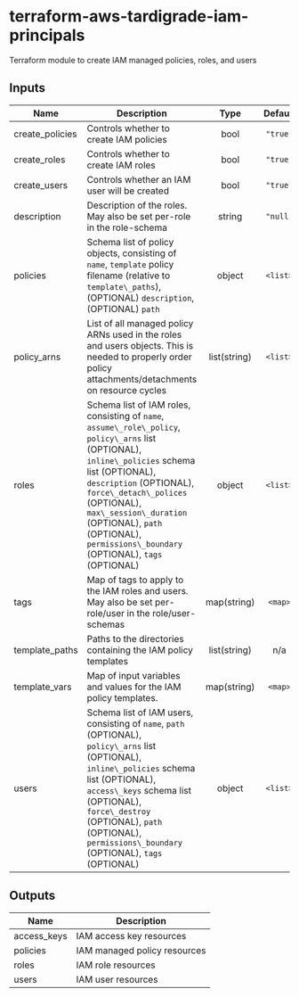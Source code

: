 # terraform-aws-tardigrade-iam-principals

Terraform module to create IAM managed policies, roles, and users

## Inputs

| Name | Description | Type | Default | Required |
|------|-------------|:----:|:-----:|:-----:|
| create\_policies | Controls whether to create IAM policies | bool | `"true"` | no |
| create\_roles | Controls whether to create IAM roles | bool | `"true"` | no |
| create\_users | Controls whether an IAM user will be created | bool | `"true"` | no |
| description | Description of the roles. May also be set per-role in the role-schema | string | `"null"` | no |
| policies | Schema list of policy objects, consisting of `name`, `template` policy filename \(relative to `template\_paths`\), \(OPTIONAL\) `description`, \(OPTIONAL\) `path` | object | `<list>` | no |
| policy\_arns | List of all managed policy ARNs used in the roles and users objects. This is needed to properly order policy attachments/detachments on resource cycles | list(string) | `<list>` | no |
| roles | Schema list of IAM roles, consisting of `name`, `assume\_role\_policy`, `policy\_arns` list \(OPTIONAL\), `inline\_policies` schema list \(OPTIONAL\), `description` \(OPTIONAL\), `force\_detach\_polices` \(OPTIONAL\), `max\_session\_duration` \(OPTIONAL\), `path` \(OPTIONAL\), `permissions\_boundary` \(OPTIONAL\), `tags` \(OPTIONAL\) | object | `<list>` | no |
| tags | Map of tags to apply to the IAM roles and users. May also be set per-role/user in the role/user-schemas | map(string) | `<map>` | no |
| template\_paths | Paths to the directories containing the IAM policy templates | list(string) | n/a | yes |
| template\_vars | Map of input variables and values for the IAM policy templates. | map(string) | `<map>` | no |
| users | Schema list of IAM users, consisting of `name`, `path` \(OPTIONAL\), `policy\_arns` list \(OPTIONAL\), `inline\_policies` schema list \(OPTIONAL\), `access\_keys` schema list \(OPTIONAL\), `force\_destroy` \(OPTIONAL\), `path` \(OPTIONAL\), `permissions\_boundary` \(OPTIONAL\), `tags` \(OPTIONAL\) | object | `<list>` | no |

## Outputs

| Name | Description |
|------|-------------|
| access\_keys | IAM access key resources |
| policies | IAM managed policy resources |
| roles | IAM role resources |
| users | IAM user resources |

